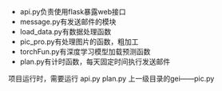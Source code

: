 - api.py负责使用flask暴露web接口
- message.py有发送邮件的模块
- load_data.py有数据处理函数
- pic_pro.py有处理图片的函数，粗加工
- torchFun.py有深度学习模型加载预测函数
- plan.py有计时函数，每天固定时间执行发送邮件


项目运行时，需要运行
api.py
plan.py
上一级目录的gei——pic.py